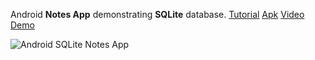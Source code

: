 Android **Notes App** demonstrating **SQLite** database.
[Tutorial](https://www.androidhive.info/2011/11/android-sqlite-database-tutorial/)
[Apk](http://download.androidhive.info/apk/sqlite-notes-app.apk)
[Video Demo](https://www.youtube.com/watch?v=4YxUtIkG_gc)

![Android SQLite Notes App](https://www.androidhive.info/wp-content/uploads/2011/11/android-sqlite-notes-app.png)